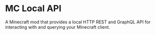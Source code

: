 # MC Local API

A Minecraft mod that provides a local HTTP REST and GraphQL API for interacting with and querying your Minecraft client.

